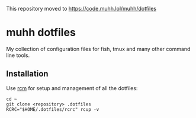 This repository moved to https://code.muhh.lol/muhh/dotfiles

# muhh dotfiles

My collection of configuration files for fish, tmux and many other command line tools.

## Installation

Use [rcm](https://github.com/thoughtbot/rcm "thoughtbot/rcm · GitHub") for setup and management of all the dotfiles:

    cd ~
    git clone <repository> .dotfiles
    RCRC="$HOME/.dotfiles/rcrc" rcup -v
